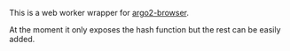 This is a web worker wrapper for [argo2-browser](https://github.com/antelle/argon2-browser).

At the moment it only exposes the hash function but the rest can be easily added.
